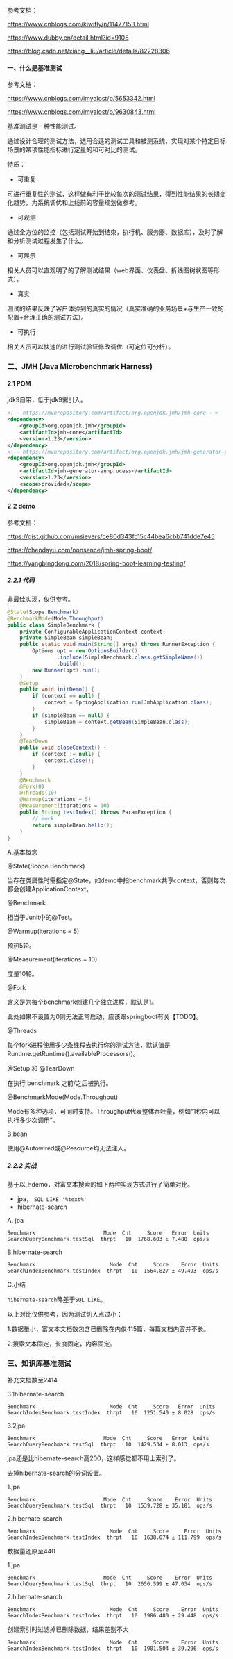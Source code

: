 参考文档：

https://www.cnblogs.com/kiwifly/p/11477153.html

https://www.dubby.cn/detail.html?id=9108

https://blog.csdn.net/xiang__liu/article/details/82228306

#### 一、什么是基准测试

参考文档：

https://www.cnblogs.com/imyalost/p/5653342.html

https://www.cnblogs.com/imyalost/p/9630843.html

基准测试是一种性能测试。

通过设计合理的测试方法，选用合适的测试工具和被测系统，实现对某个特定目标场景的某项性能指标进行定量的和可对比的测试。

特质：

- 可重复

可进行重复性的测试，这样做有利于比较每次的测试结果，得到性能结果的长期变化趋势，为系统调优和上线前的容量规划做参考。

- 可观测

通过全方位的监控（包括测试开始到结束，执行机、服务器、数据库），及时了解和分析测试过程发生了什么。

- 可展示

相关人员可以直观明了的了解测试结果（web界面、仪表盘、折线图树状图等形式）。

- 真实

测试的结果反映了客户体验到的真实的情况（真实准确的业务场景+与生产一致的配置+合理正确的测试方法）。

- 可执行

相关人员可以快速的进行测试验证修改调优（可定位可分析）。

### 二、JMH (Java Microbenchmark Harness)

#### 2.1 POM

jdk9自带，低于jdk9需引入。

```xml
<!-- https://mvnrepository.com/artifact/org.openjdk.jmh/jmh-core -->
<dependency>
    <groupId>org.openjdk.jmh</groupId>
    <artifactId>jmh-core</artifactId>
    <version>1.23</version>
</dependency>
<!-- https://mvnrepository.com/artifact/org.openjdk.jmh/jmh-generator-annprocess -->
<dependency>
    <groupId>org.openjdk.jmh</groupId>
    <artifactId>jmh-generator-annprocess</artifactId>
    <version>1.23</version>
    <scope>provided</scope>
</dependency>
```

#### 2.2 demo

参考文档：

https://gist.github.com/msievers/ce80d343fc15c44bea6cbb741dde7e45

https://chendayu.com/nonsence/jmh-spring-boot/

https://yangbingdong.com/2018/spring-boot-learning-testing/

##### 2.2.1 代码

非最佳实现，仅供参考。

```java
@State(Scope.Benchmark)
@BenchmarkMode(Mode.Throughput)
public class SimpleBenchmark {
    private ConfigurableApplicationContext context;
    private SimpleBean simpleBean;
    public static void main(String[] args) throws RunnerException {
        Options opt = new OptionsBuilder()
                .include(SimpleBenchmark.class.getSimpleName())
                .build();
        new Runner(opt).run();
    }
    @Setup
    public void initDemo() {
        if (context == null) {
            context = SpringApplication.run(JmhApplication.class);
        }
        if (simpleBean == null) {
            simpleBean = context.getBean(SimpleBean.class);
        }
    }
    @TearDown
    public void closeContext() {
        if (context != null) {
            context.close();
        }
    }
    @Benchmark
    @Fork(0)
    @Threads(10)
    @Warmup(iterations = 5)
    @Measurement(iterations = 10)
    public String testIndex() throws ParamException {
        // mock
        return simpleBean.hello();
    }
}
```

A.基本概念

@State(Scope.Benchmark)

当存在类属性时需指定@State，如demo中指benchmark共享context，否则每次都会创建ApplicationContext。

@Benchmark

相当于Junit中的@Test。

@Warmup(iterations = 5)

预热5轮。

@Measurement(iterations = 10)

度量10轮。

@Fork

含义是为每个benchmark创建几个独立进程，默认是1。

此处如果不设置为0则无法正常启动，应该跟springboot有关【TODO】。

@Threads

每个fork进程使用多少条线程去执行你的测试方法，默认值是Runtime.getRuntime().availableProcessors()。

@Setup 和 @TearDown

在执行 benchmark 之前/之后被执行。

@BenchmarkMode(Mode.Throughput)

Mode有多种选项，可同时支持。Throughput代表整体吞吐量，例如“1秒内可以执行多少次调用”。

B.bean

使用@Autowired或@Resource均无法注入。

##### 2.2.2 实战

基于以上demo，对富文本搜索的如下两种实现方式进行了简单对比。

- jpa， `SQL LIKE '%text%'`
- hibernate-search

A. jpa

```
Benchmark                      Mode  Cnt     Score   Error  Units
SearchQueryBenchmark.testSql  thrpt   10  1768.603 ± 7.480  ops/s
```

B.hibernate-search

```
Benchmark                        Mode  Cnt     Score    Error  Units
SearchIndexBenchmark.testIndex  thrpt   10  1564.827 ± 49.493  ops/s
```

C.小结

`hibernate-search`略差于`SQL LIKE`。

以上对比仅供参考，因为测试切入点过小：

1.数据量小，富文本文档数包含已删除在内仅415篇，每篇文档内容并不长。

2.搜索文本固定，长度固定，内容固定。

### 三、知识库基准测试

补充文档数至2414.

3.1hibernate-search

```
Benchmark                        Mode  Cnt     Score   Error  Units
SearchIndexBenchmark.testIndex  thrpt   10  1251.540 ± 8.028  ops/s
```

3.2jpa

```
Benchmark                      Mode  Cnt     Score   Error  Units
SearchQueryBenchmark.testSql  thrpt   10  1429.534 ± 8.013  ops/s
```

jpa还是比hibernate-search高200，这样感觉都不用上索引了。

去掉hibernate-search的分词设置。

1.jpa

```
Benchmark                      Mode  Cnt     Score    Error  Units
SearchQueryBenchmark.testSql  thrpt   10  1539.728 ± 35.181  ops/s
```

2.hibernate-search

```
Benchmark                        Mode  Cnt     Score     Error  Units
SearchIndexBenchmark.testIndex  thrpt   10  1638.074 ± 111.799  ops/s
```

数据量还原至440

1.jpa

```
Benchmark                      Mode  Cnt     Score    Error  Units
SearchQueryBenchmark.testSql  thrpt   10  2656.599 ± 47.034  ops/s
```

2.hibernate-search

```
Benchmark                        Mode  Cnt     Score    Error  Units
SearchIndexBenchmark.testIndex  thrpt   10  1986.480 ± 29.448  ops/s
```

创建索引时过滤掉已删除数据，结果差别不大

```
Benchmark                        Mode  Cnt     Score    Error  Units
SearchIndexBenchmark.testIndex  thrpt   10  1901.504 ± 39.296  ops/s
```

